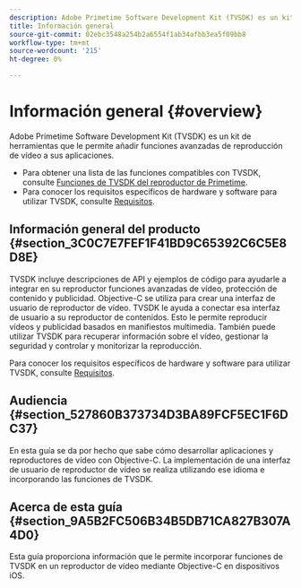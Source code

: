 ```yaml
---
description: Adobe Primetime Software Development Kit (TVSDK) es un kit de herramientas que le permite añadir funciones avanzadas de reproducción de vídeo a sus aplicaciones.
title: Información general
source-git-commit: 02ebc3548a254b2a6554f1ab34afbb3ea5f09bb8
workflow-type: tm+mt
source-wordcount: '215'
ht-degree: 0%

---
```


# Información general {#overview}

Adobe Primetime Software Development Kit (TVSDK) es un kit de herramientas que le permite añadir funciones avanzadas de reproducción de vídeo a sus aplicaciones.

* Para obtener una lista de las funciones compatibles con TVSDK, consulte [Funciones de TVSDK del reproductor de Primetime](../c-psdk-ios-1.4-overview/c-psdk-ios-1.4-overview-of-the-player.md).
* Para conocer los requisitos específicos de hardware y software para utilizar TVSDK, consulte [Requisitos](../c-psdk-ios-1.4-overview/c-psdk-ios-1.4-requirements.md).

## Información general del producto {#section_3C0C7E7FEF1F41BD9C65392C6C5E8D8E}

TVSDK incluye descripciones de API y ejemplos de código para ayudarle a integrar en su reproductor funciones avanzadas de vídeo, protección de contenido y publicidad. Objective-C se utiliza para crear una interfaz de usuario de reproductor de vídeo. TVSDK le ayuda a conectar esa interfaz de usuario a su reproductor de contenidos. Esto le permite reproducir vídeos y publicidad basados en manifiestos multimedia. También puede utilizar TVSDK para recuperar información sobre el vídeo, gestionar la seguridad y controlar y monitorizar la reproducción.

Para conocer los requisitos específicos de hardware y software para utilizar TVSDK, consulte [Requisitos](../c-psdk-ios-1.4-overview/c-psdk-ios-1.4-requirements.md).

## Audiencia {#section_527860B373734D3BA89FCF5EC1F6DC37}

En esta guía se da por hecho que sabe cómo desarrollar aplicaciones y reproductores de vídeo con Objective-C. La implementación de una interfaz de usuario de reproductor de vídeo se realiza utilizando ese idioma e incorporando las funciones de TVSDK.

## Acerca de esta guía {#section_9A5B2FC506B34B5DB71CA827B307A4D0}

Esta guía proporciona información que le permite incorporar funciones de TVSDK en un reproductor de vídeo mediante Objective-C en dispositivos iOS.
